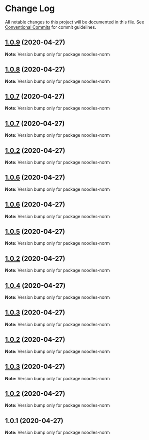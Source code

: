 # Change Log

All notable changes to this project will be documented in this file.
See [Conventional Commits](https://conventionalcommits.org) for commit guidelines.

## [1.0.9](https://github.com/geallenboy/noodles/compare/noodles-norm@1.0.1...noodles-norm@1.0.9) (2020-04-27)

**Note:** Version bump only for package noodles-norm





## [1.0.8](https://github.com/geallenboy/noodles/compare/noodles-norm@1.0.1...noodles-norm@1.0.8) (2020-04-27)

**Note:** Version bump only for package noodles-norm





## [1.0.7](https://github.com/geallenboy/noodles/compare/noodles-norm@1.0.1...noodles-norm@1.0.7) (2020-04-27)

**Note:** Version bump only for package noodles-norm





## [1.0.7](https://github.com/geallenboy/noodles/compare/noodles-norm@1.0.1...noodles-norm@1.0.7) (2020-04-27)

**Note:** Version bump only for package noodles-norm





## [1.0.2](https://github.com/geallenboy/noodles/compare/noodles-norm@1.0.1...noodles-norm@1.0.2) (2020-04-27)

**Note:** Version bump only for package noodles-norm





## [1.0.6](https://github.com/geallenboy/noodles/compare/noodles-norm@1.0.1...noodles-norm@1.0.6) (2020-04-27)

**Note:** Version bump only for package noodles-norm





## [1.0.6](https://github.com/geallenboy/noodles/compare/noodles-norm@1.0.1...noodles-norm@1.0.6) (2020-04-27)

**Note:** Version bump only for package noodles-norm





## [1.0.5](https://github.com/geallenboy/noodles/compare/noodles-norm@1.0.1...noodles-norm@1.0.5) (2020-04-27)

**Note:** Version bump only for package noodles-norm





## [1.0.2](https://github.com/geallenboy/noodles/compare/noodles-norm@1.0.1...noodles-norm@1.0.2) (2020-04-27)

**Note:** Version bump only for package noodles-norm





## [1.0.4](https://github.com/geallenboy/noodles/compare/noodles-norm@1.0.1...noodles-norm@1.0.4) (2020-04-27)

**Note:** Version bump only for package noodles-norm





## [1.0.3](https://github.com/geallenboy/noodles/compare/noodles-norm@1.0.1...noodles-norm@1.0.3) (2020-04-27)

**Note:** Version bump only for package noodles-norm





## [1.0.2](https://github.com/geallenboy/noodles/compare/noodles-norm@1.0.1...noodles-norm@1.0.2) (2020-04-27)

**Note:** Version bump only for package noodles-norm





## [1.0.3](https://github.com/geallenboy/noodles/compare/noodles-norm@1.0.1...noodles-norm@1.0.3) (2020-04-27)

**Note:** Version bump only for package noodles-norm





## [1.0.2](https://github.com/geallenboy/noodles/compare/noodles-norm@1.0.1...noodles-norm@1.0.2) (2020-04-27)

**Note:** Version bump only for package noodles-norm





## 1.0.1 (2020-04-27)

**Note:** Version bump only for package noodles-norm
